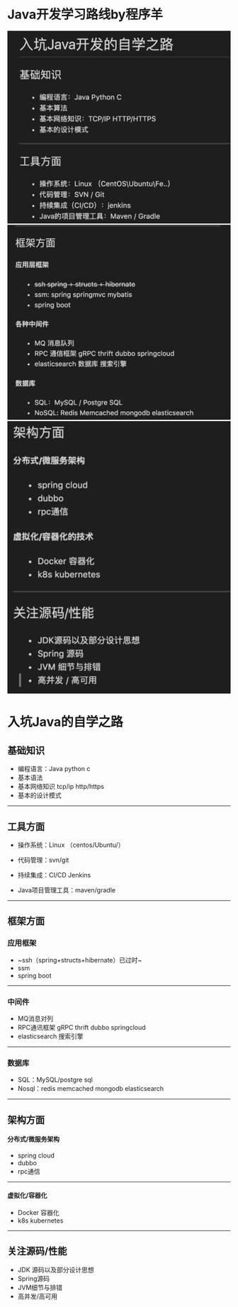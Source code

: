 # Java开发学习路线by程序羊
![](pictures/_20190811171823.png)
![](pictures/_20190811172151.png)
![](pictures/_20190811172859.png)


# 入坑Java的自学之路

## 基础知识

- 编程语言：Java python c
- 基本语法
- 基本网络知识 tcp/ip http/https
- 基本的设计模式

------

## 工具方面

- 操作系统：Linux （centos/Ubuntu/）

- 代码管理：svn/git

- 持续集成：CI/CD Jenkins

- Java项目管理工具：maven/gradle

------

## 框架方面

### 应用框架

- ~ssh（spring+structs+hibernate）已过时~
- ssm
- spring boot

------

### 中间件

- MQ消息对列
- RPC通讯框架 gRPC thrift dubbo springcloud
- elasticsearch 搜索引擎

------

### 数据库

- SQL：MySQL/postgre sql
- Nosql：redis memcached mongodb elasticsearch

------

## 架构方面

#### 分布式/微服务架构

- spring cloud
- dubbo
- rpc通信

------

#### 虚拟化/容器化

- Docker 容器化
- k8s kubernetes 

------

## 关注源码/性能

- JDK 源码以及部分设计思想
- Spring源码
- JVM细节与排错
- 高并发/高可用